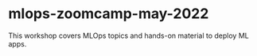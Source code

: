 # mlops-zoomcamp-may-2022
This workshop covers MLOps topics and hands-on material to deploy ML apps.
